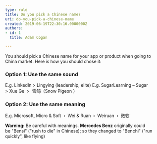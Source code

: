 ```yaml
---
type: rule
title: Do you pick a Chinese name?
uri: do-you-pick-a-chinese-name
created: 2019-06-19T22:30:16.0000000Z
authors:
- id: 1
  title: Adam Cogan

---
```


You should pick a Chinese name for your app or product when going to China market. Here is how you should chose it:
 
### Option 1: Use the same sound


E.g. LinkedIn &gt; Lingying (leadership, elite)
E.g. SugarLearning – Sugar  &gt; Xue Ge  &gt;  雪鸽（Snow Pigeon ）

### Option 2: Use the same meaning


E.g. Microsoft, Micro & Soft  ›  Wei & Ruan  ›  Weiruan  ›  微软

**Warning:** Be careful with meanings. **Mercedes Benz** originally could be "Bensi" ("rush to die" in Chinese); so they changed to "Benchi" ("run quickly", like flying)
